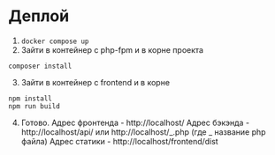 # Деплой

1. `docker compose up`
2. Зайти в контейнер с php-fpm и в корне проекта

```
composer install
```

3. Зайти в контейнер с frontend и в корне

```
npm install
npm run build
```

4. Готово.
   Адрес фронтенда - http://localhost/
   Адрес бэкэнда - http://localhost/api/ или http://localhost/_.php (где _ название php файла)
   Адрес статики - http://localhost/frontend/dist
